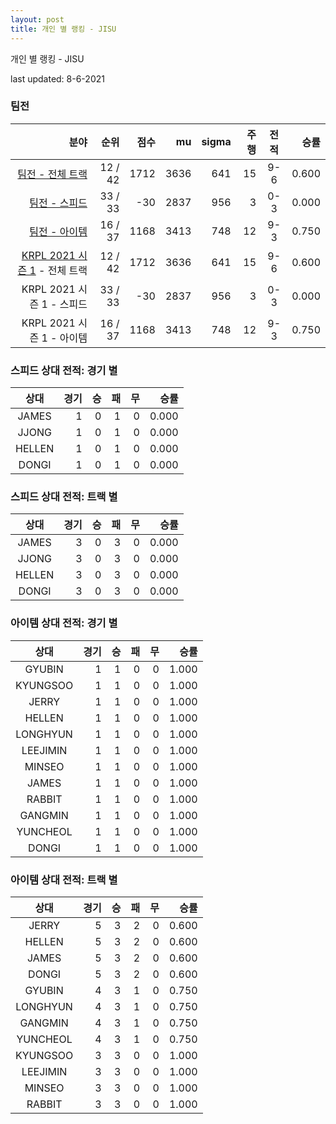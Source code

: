 ```yaml
---
layout: post
title: 개인 별 랭킹 - JISU
---
```



개인 별 랭킹 - JISU


last updated: 8-6-2021


### 팀전

| 분야 | 순위 | 점수 | mu | sigma | 주행 | 전적 | 승률 |
|---:|---:|---:|---:|---:|---:|:---:|---:|
| [팀전 - 전체 트랙](../team-full) | 12 / 42 | 1712 | 3636 | 641 | 15 | 9-6 | 0.600 |
| [팀전 - 스피드](../team-speed) | 33 / 33 | -30 | 2837 | 956 | 3 | 0-3 | 0.000 |
| [팀전 - 아이템](../team-item) | 16 / 37 | 1168 | 3413 | 748 | 12 | 9-3 | 0.750 |
| [KRPL 2021 시즌 1](../teams-t2021_1) - 전체 트랙 | 12 / 42 | 1712 | 3636 | 641 | 15 | 9-6 | 0.600 |
| KRPL 2021 시즌 1 - 스피드 | 33 / 33 | -30 | 2837 | 956 | 3 | 0-3 | 0.000 |
| KRPL 2021 시즌 1 - 아이템 | 16 / 37 | 1168 | 3413 | 748 | 12 | 9-3 | 0.750 |

### 스피드 상대 전적: 경기 별

| 상대 | 경기 | 승 | 패 | 무 | 승률 |
|:---:|---:|---:|---:|---:|---:|
| JAMES | 1 | 0 | 1 | 0 | 0.000 |
| JJONG | 1 | 0 | 1 | 0 | 0.000 |
| HELLEN | 1 | 0 | 1 | 0 | 0.000 |
| DONGI | 1 | 0 | 1 | 0 | 0.000 |

### 스피드 상대 전적: 트랙 별

| 상대 | 경기 | 승 | 패 | 무 | 승률 |
|:---:|---:|---:|---:|---:|---:|
| JAMES | 3 | 0 | 3 | 0 | 0.000 |
| JJONG | 3 | 0 | 3 | 0 | 0.000 |
| HELLEN | 3 | 0 | 3 | 0 | 0.000 |
| DONGI | 3 | 0 | 3 | 0 | 0.000 |

### 아이템 상대 전적: 경기 별

| 상대 | 경기 | 승 | 패 | 무 | 승률 |
|:---:|---:|---:|---:|---:|---:|
| GYUBIN | 1 | 1 | 0 | 0 | 1.000 |
| KYUNGSOO | 1 | 1 | 0 | 0 | 1.000 |
| JERRY | 1 | 1 | 0 | 0 | 1.000 |
| HELLEN | 1 | 1 | 0 | 0 | 1.000 |
| LONGHYUN | 1 | 1 | 0 | 0 | 1.000 |
| LEEJIMIN | 1 | 1 | 0 | 0 | 1.000 |
| MINSEO | 1 | 1 | 0 | 0 | 1.000 |
| JAMES | 1 | 1 | 0 | 0 | 1.000 |
| RABBIT | 1 | 1 | 0 | 0 | 1.000 |
| GANGMIN | 1 | 1 | 0 | 0 | 1.000 |
| YUNCHEOL | 1 | 1 | 0 | 0 | 1.000 |
| DONGI | 1 | 1 | 0 | 0 | 1.000 |

### 아이템 상대 전적: 트랙 별

| 상대 | 경기 | 승 | 패 | 무 | 승률 |
|:---:|---:|---:|---:|---:|---:|
| JERRY | 5 | 3 | 2 | 0 | 0.600 |
| HELLEN | 5 | 3 | 2 | 0 | 0.600 |
| JAMES | 5 | 3 | 2 | 0 | 0.600 |
| DONGI | 5 | 3 | 2 | 0 | 0.600 |
| GYUBIN | 4 | 3 | 1 | 0 | 0.750 |
| LONGHYUN | 4 | 3 | 1 | 0 | 0.750 |
| GANGMIN | 4 | 3 | 1 | 0 | 0.750 |
| YUNCHEOL | 4 | 3 | 1 | 0 | 0.750 |
| KYUNGSOO | 3 | 3 | 0 | 0 | 1.000 |
| LEEJIMIN | 3 | 3 | 0 | 0 | 1.000 |
| MINSEO | 3 | 3 | 0 | 0 | 1.000 |
| RABBIT | 3 | 3 | 0 | 0 | 1.000 |
